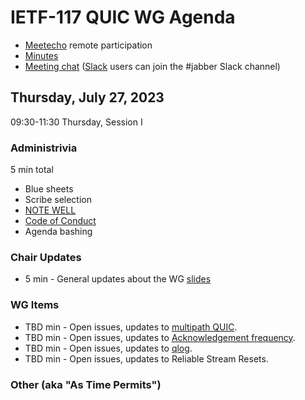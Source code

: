# IETF-117 QUIC WG Agenda

* [Meetecho](https://meetings.conf.meetecho.com/ietf117/?group=quic) remote participation
* [Minutes](https://codimd.ietf.org/notes-ietf-117-quic)
* [Meeting chat](xmpp:quic@jabber.ietf.org?join) ([Slack](https://quicdev.slack.com/) users can join the #jabber Slack channel)

## Thursday, July 27, 2023

09:30-11:30 Thursday, Session I

### Administrivia

5 min total

* Blue sheets
* Scribe selection
* [NOTE WELL](https://www.ietf.org/about/note-well.html)
* [Code of Conduct](https://www.rfc-editor.org/rfc/rfc7154.html)
* Agenda bashing

### Chair Updates
* 5 min - General updates about the WG [slides](https://github.com/quicwg/wg-materials/blob/main/ietf117/chairs.pdf)


### WG Items
* TBD min - Open issues, updates to [multipath QUIC](https://datatracker.ietf.org/doc/html/draft-ietf-quic-multipath). 
* TBD min - Open issues, updates to [Acknowledgement frequency](https://datatracker.ietf.org/doc/html/draft-ietf-quic-ack-frequency).
* TBD min - Open issues, updates to [qlog](https://datatracker.ietf.org/doc/html/draft-ietf-quic-qlog-main-schema).
* TBD min - Open issues, updates to Reliable Stream Resets. 


### Other (aka "As Time Permits")
